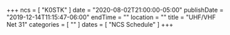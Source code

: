 +++
ncs = [ "K0STK" ]
date = "2020-08-02T21:00:00-05:00"
publishDate = "2019-12-14T11:15:47-06:00"
endTime = ""
location = ""
title = "UHF/VHF Net 31"
categories = [ "" ]
dates = [ "NCS Schedule" ]
+++
